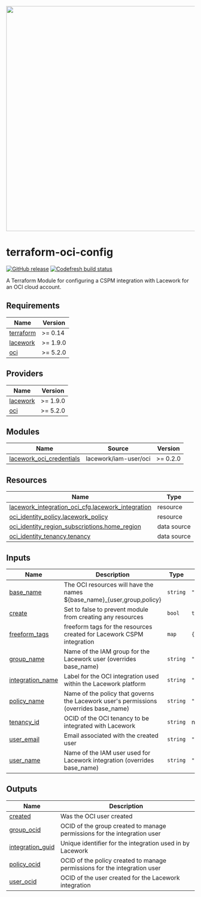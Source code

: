 <a href="https://lacework.com"><img src="https://techally-content.s3-us-west-1.amazonaws.com/public-content/lacework_logo_full.png" width="600"></a>

# terraform-oci-config

[![GitHub release](https://img.shields.io/github/release/lacework/terraform-oci-config.svg)](https://github.com/lacework/terraform-<PROVIDER>-<NAME>/releases/)
[![Codefresh build status]( https://g.codefresh.io/api/badges/pipeline/lacework/terraform-modules%2Ftest-compatibility?type=cf-1&key=eyJhbGciOiJIUzI1NiJ9.NWVmNTAxOGU4Y2FjOGQzYTkxYjg3ZDEx.RJ3DEzWmBXrJX7m38iExJ_ntGv4_Ip8VTa-an8gBwBo)]( https://g.codefresh.io/pipelines/edit/new/builds?id=607e25e6728f5a6fba30431b&pipeline=test-compatibility&projects=terraform-modules&projectId=607db54b728f5a5f8930405d)

A Terraform Module for configuring a CSPM integration with Lacework for an OCI cloud
account.

## Requirements

| Name | Version |
|------|---------|
| <a name="requirement_terraform"></a> [terraform](#requirement\_terraform) | >= 0.14 |
| <a name="requirement_lacework"></a> [lacework](#requirement\_lacework) | >= 1.9.0 |
| <a name="requirement_oci"></a> [oci](#requirement\_oci) | >= 5.2.0 |

## Providers

| Name | Version |
|------|---------|
| <a name="provider_lacework"></a> [lacework](#provider\_lacework) | >= 1.9.0 |
| <a name="provider_oci"></a> [oci](#provider\_oci) | >= 5.2.0 |

## Modules

| Name | Source | Version |
|------|--------|---------|
| <a name="module_lacework_oci_credentials"></a> [lacework\_oci\_credentials](#module\_lacework\_oci\_credentials) | lacework/iam-user/oci | >= 0.2.0 |

## Resources

| Name | Type |
|------|------|
| [lacework_integration_oci_cfg.lacework_integration](https://registry.terraform.io/providers/lacework/lacework/latest/docs/resources/integration_oci_cfg) | resource |
| [oci_identity_policy.lacework_policy](https://registry.terraform.io/providers/oracle/oci/latest/docs/resources/identity_policy) | resource |
| [oci_identity_region_subscriptions.home_region](https://registry.terraform.io/providers/oracle/oci/latest/docs/data-sources/identity_region_subscriptions) | data source |
| [oci_identity_tenancy.tenancy](https://registry.terraform.io/providers/oracle/oci/latest/docs/data-sources/identity_tenancy) | data source |

## Inputs

| Name | Description | Type | Default | Required |
|------|-------------|------|---------|:--------:|
| <a name="input_base_name"></a> [base\_name](#input\_base\_name) | The OCI resources will have the names ${base\_name}\_{user,group,policy} | `string` | `"lacework_cspm_integration"` | no |
| <a name="input_create"></a> [create](#input\_create) | Set to false to prevent module from creating any resources | `bool` | `true` | no |
| <a name="input_freeform_tags"></a> [freeform\_tags](#input\_freeform\_tags) | freeform tags for the resources created for Lacework CSPM integration | `map` | `{}` | no |
| <a name="input_group_name"></a> [group\_name](#input\_group\_name) | Name of the IAM group for the Lacework user (overrides base\_name) | `string` | `""` | no |
| <a name="input_integration_name"></a> [integration\_name](#input\_integration\_name) | Label for the OCI integration used within the Lacework platform | `string` | `"OCI CSPM Integration"` | no |
| <a name="input_policy_name"></a> [policy\_name](#input\_policy\_name) | Name of the policy that governs the Lacework user's permissions (overrides base\_name) | `string` | `""` | no |
| <a name="input_tenancy_id"></a> [tenancy\_id](#input\_tenancy\_id) | OCID of the OCI tenancy to be integrated with Lacework | `string` | n/a | yes |
| <a name="input_user_email"></a> [user\_email](#input\_user\_email) | Email associated with the created user | `string` | `"lacework@lacework.net"` | no |
| <a name="input_user_name"></a> [user\_name](#input\_user\_name) | Name of the IAM user used for Lacework integration (overrides base\_name) | `string` | `""` | no |

## Outputs

| Name | Description |
|------|-------------|
| <a name="output_created"></a> [created](#output\_created) | Was the OCI user created |
| <a name="output_group_ocid"></a> [group\_ocid](#output\_group\_ocid) | OCID of the group created to manage permissions for the integration user |
| <a name="output_integration_guid"></a> [integration\_guid](#output\_integration\_guid) | Unique identifier for the integration used in by Lacework |
| <a name="output_policy_ocid"></a> [policy\_ocid](#output\_policy\_ocid) | OCID of the policy created to manage permissions for the integration user |
| <a name="output_user_ocid"></a> [user\_ocid](#output\_user\_ocid) | OCID of the user created for the Lacework integration |

